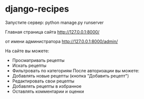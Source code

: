 ﻿# django-recipes
Запустите сервер: python manage.py runserver

Главная страница сайта http://127.0.0.1:8000/

от имени администратора http://127.0.0.1:8000/admin/

На сайте вы можете:
- Просматривать рецепты
- Искать рецепты
- Фильтровать по категориям
После авторизации вы можете:
- Добавлять новые рецепты (кнопка "Добавить рецепт")
- Редактировать свои рецепты
- Добавлять рецепты в избранное
- Оставлять комментарии и оценки
